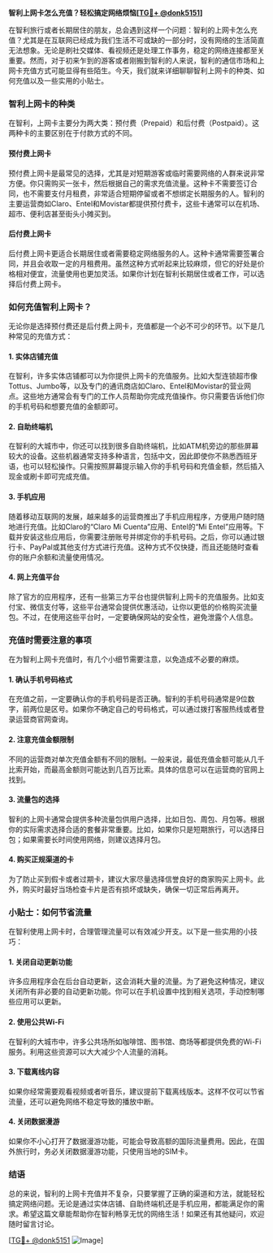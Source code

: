 **智利上网卡怎么充值？轻松搞定网络烦恼[[TG💪+ @donk5151](https://t.me/s/donk5151)]**

在智利旅行或者长期居住的朋友，总会遇到这样一个问题：智利的上网卡怎么充值？尤其是在互联网已经成为我们生活不可或缺的一部分时，没有网络的生活简直无法想象。无论是刷社交媒体、看视频还是处理工作事务，稳定的网络连接都至关重要。然而，对于初来乍到的游客或者刚搬到智利的人来说，智利的通信市场和上网卡充值方式可能显得有些陌生。今天，我们就来详细聊聊智利上网卡的种类、如何充值以及一些实用的小贴士。

### 智利上网卡的种类

在智利，上网卡主要分为两大类：预付费（Prepaid）和后付费（Postpaid）。这两种卡的主要区别在于付款方式的不同。

#### 预付费上网卡

预付费上网卡是最常见的选择，尤其是对短期游客或临时需要网络的人群来说非常方便。你只需购买一张卡，然后根据自己的需求充值流量。这种卡不需要签订合同，也不需要支付月租费，非常适合短期停留或者不想绑定长期服务的人。智利的主要运营商如Claro、Entel和Movistar都提供预付费卡，这些卡通常可以在机场、超市、便利店甚至街头小摊买到。

#### 后付费上网卡

后付费上网卡更适合长期居住或者需要稳定网络服务的人。这种卡通常需要签署合同，并且会收取一定的月租费用。虽然这种方式听起来比较麻烦，但它的好处是价格相对便宜，流量使用也更加灵活。如果你计划在智利长期居住或者工作，可以选择后付费上网卡。

### 如何充值智利上网卡？

无论你是选择预付费还是后付费上网卡，充值都是一个必不可少的环节。以下是几种常见的充值方式：

#### 1. 实体店铺充值

在智利，许多实体店铺都可以为你提供上网卡的充值服务。比如大型连锁超市像Tottus、Jumbo等，以及专门的通讯商店如Claro、Entel和Movistar的营业网点。这些地方通常会有专门的工作人员帮助你完成充值操作。你只需要告诉他们你的手机号码和想要充值的金额即可。

#### 2. 自助终端机

在智利的大城市中，你还可以找到很多自助终端机，比如ATM机旁边的那些屏幕较大的设备。这些机器通常支持多种语言，包括中文，因此即使你不熟悉西班牙语，也可以轻松操作。只需按照屏幕提示输入你的手机号码和充值金额，然后插入现金或刷卡即可完成充值。

#### 3. 手机应用

随着移动互联网的发展，越来越多的运营商推出了手机应用程序，方便用户随时随地进行充值。比如Claro的“Claro Mi Cuenta”应用、Entel的“Mi Entel”应用等。下载并安装这些应用后，你需要注册账号并绑定你的手机号码。之后，你可以通过银行卡、PayPal或其他支付方式进行充值。这种方式不仅快捷，而且还能随时查看你的账户余额和流量使用情况。

#### 4. 网上充值平台

除了官方的应用程序，还有一些第三方平台也提供智利上网卡的充值服务。比如支付宝、微信支付等，这些平台通常会提供优惠活动，让你以更低的价格购买流量包。不过，在使用这些平台时，一定要确保网站的安全性，避免泄露个人信息。

### 充值时需要注意的事项

在为智利上网卡充值时，有几个小细节需要注意，以免造成不必要的麻烦。

#### 1. 确认手机号码格式

在充值之前，一定要确认你的手机号码是否正确。智利的手机号码通常是9位数字，前两位是区号。如果你不确定自己的号码格式，可以通过拨打客服热线或者登录运营商官网查询。

#### 2. 注意充值金额限制

不同的运营商对单次充值金额有不同的限制。一般来说，最低充值金额可能从几千比索开始，而最高金额则可能达到几百万比索。具体的信息可以在运营商的官网上找到。

#### 3. 流量包的选择

智利的上网卡通常会提供多种流量包供用户选择，比如日包、周包、月包等。根据你的实际需求选择合适的套餐非常重要。比如，如果你只是短期旅行，可以选择日包；如果需要长时间使用网络，则建议选择月包。

#### 4. 购买正规渠道的卡

为了防止买到假卡或者过期卡，建议大家尽量选择信誉良好的商家购买上网卡。此外，购买时最好当场检查卡片是否有损坏或缺失，确保一切正常后再离开。

### 小贴士：如何节省流量

在智利使用上网卡时，合理管理流量可以有效减少开支。以下是一些实用的小技巧：

#### 1. 关闭自动更新功能

许多应用程序会在后台自动更新，这会消耗大量的流量。为了避免这种情况，建议关闭所有非必要的自动更新功能。你可以在手机设置中找到相关选项，手动控制哪些应用可以更新。

#### 2. 使用公共Wi-Fi

在智利的大城市中，许多公共场所如咖啡馆、图书馆、商场等都提供免费的Wi-Fi服务。利用这些资源可以大大减少个人流量的消耗。

#### 3. 下载离线内容

如果你经常需要观看视频或者听音乐，建议提前下载离线版本。这样不仅可以节省流量，还可以避免网络不稳定导致的播放中断。

#### 4. 关闭数据漫游

如果你不小心打开了数据漫游功能，可能会导致高额的国际流量费用。因此，在国外旅行时，务必关闭数据漫游功能，只使用当地的SIM卡。

### 结语

总的来说，智利的上网卡充值并不复杂，只要掌握了正确的渠道和方法，就能轻松搞定网络问题。无论是通过实体店铺、自助终端机还是手机应用，都能满足你的需求。希望这篇文章能帮助你在智利畅享无忧的网络生活！如果还有其他疑问，欢迎随时留言讨论。

[[TG💪+ @donk5151](https://t.me/s/donk5151) ![Image](https://i.postimg.cc/rwNCRYN7/Snipaste-2025-04-30-17-27-05.png)]